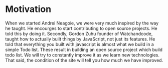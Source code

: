 # Motivation

When we started Andrei Neagoie, we were very much inspired by the way he taught. He encourges to start contributing to open source projects. He told this by doing it. 
Secondly, Gordon Zuhu founder of Watchandcode, taught how to actually built things by JavaScript, not just its 
features. He told that everything you built with javascript is almost what we build in a simple Todo list.
These result in building an open source project which build todo list. We will try to constantly improve it as we learn new technologies. That said, the condition of the site will tell you how much we have improved.